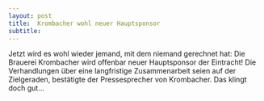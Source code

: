 ```yaml
---
layout: post
title:  Krombacher wohl neuer Hauptsponsor
subtitle:  
---
```


Jetzt wird es wohl wieder jemand, mit dem niemand gerechnet hat: Die Brauerei Krombacher wird offenbar neuer Hauptsponsor der Eintracht! Die Verhandlungen über eine langfristige Zusammenarbeit seien auf der Zielgeraden, bestätigte der Pressesprecher von Krombacher. Das klingt doch gut...


